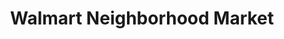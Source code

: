 ---
title: "Walmart Neighborhood Market"
url: /mesa/walmart-neighborhood-market-east-guadalupe-road/
shop: Supermarkt
---